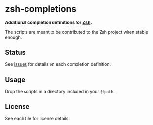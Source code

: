 zsh-completions
===============

**Additional completion definitions for [Zsh](http://www.zsh.org).**

The scripts are meant to be contributed to the Zsh project when stable enough.


Status
------
See [issues](issues) for details on each completion definition.


Usage
-----
Drop the scripts in a directory included in your `$fpath`.


License
-------
See each file for license details.

